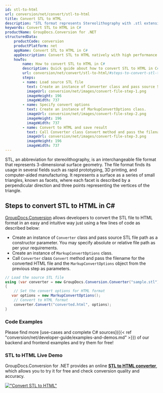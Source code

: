 ```yaml
---
id: stl-to-html
url: conversion/net/convert/stl-to-html
title: Convert STL to HTML
description: "STL format represents Stereolithography with .stl extension. Learn how to convert STL to HTML file programmatically in C# language using GroupDocs.Conversion for .NET library."
keywords: Convert STL to HTML in C#
productName: GroupDocs.Conversion for .NET
structuredData:
    productCode: conversion
    productPlatform: net
    appName: Convert STL to HTML in C#
    appDescription: Convert STL to HTML natively with high performance using C# language and server side GroupDocs.Conversion for .NET APIs, without the use of any software like Microsoft or Open Office.
    howTo:
        name: How to convert STL to HTML in C# 
        description: Quick guide about how to convert STL to HTML in C# with high performance and accuracy.
        url: conversion/net/convert/stl-to-html/#steps-to-convert-stl-to-html-in-c
        steps:
        - name: Load source STL file 
          text: Create an instance of Converter class and pass source STL file path as a constructor parameter. You may specify absolute or relative file path as per your requirements. 
          imageUrl: conversion/net/images/convert-file-step-1.png
          imageHeight: 196
          imageWidth: 737
        - name: Specify convert options 
          text: Create an instance of MarkupConvertOptions class.
          imageUrl: conversion/net/images/convert-file-step-2.png
          imageHeight: 196
          imageWidth: 737
        - name: Convert to HTML and save result 
          text: Call Converter class Convert method and pass the filename for the converted HTML file and the MarkupConvertOptions object from the previous step as parameters.
          imageUrl: conversion/net/images/convert-file-step-3.png
          imageHeight: 196
          imageWidth: 737
---
```


STL, an abbreviation for stereolithography, is an interchangeable file format that represents 3-dimensional surface geometry. The file format finds its usage in several fields such as rapid prototyping, 3D printing, and computer-aided manufacturing. It represents a surface as a series of small triangles, known as facets, where each facet is described by a perpendicular direction and three points representing the vertices of the triangle.

## Steps to convert STL to HTML in C#

[GroupDocs.Conversion](https://products.groupdocs.com/conversion/net) allows developers to convert the STL file to HTML format in an easy and intuitive way just using a few lines of code as described below:

* Create an instance of `Converter` class and pass source STL file path as a constructor parameter. You may specify absolute or relative file path as per your requirements. 
* Create an instance of `MarkupConvertOptions` class.
* Call `Converter` class `Convert` method and pass the filename for the converted HTML file and the `MarkupConvertOptions` object from the previous step as parameters.

```csharp
// Load the source STL file
using (var converter = new GroupDocs.Conversion.Converter("sample.stl"))
{
    // Set the convert options for HTML format
   var options = new MarkupConvertOptions();
    // Convert to HTML format
    converter.Convert("converted.html", options);
}
```

### Code Examples

Please find more [use-cases and complete C# sources]({{< ref "conversion/net/developer-guide/examples-and-demos.md" >}}) of our backend and frontend examples and try them for free!

### STL to HTML Live Demo

GroupDocs.Conversion for .NET provides an online [**STL to HTML converter**](https://products.groupdocs.app/conversion/stl-to-html), which allows you to try it for free and check conversion quality and accuracy.

[!["Convert STL to HTML"](conversion/net/images/convert-to-html/convert-stl-to-html.png)](https://products.groupdocs.app/conversion/stl-to-html)